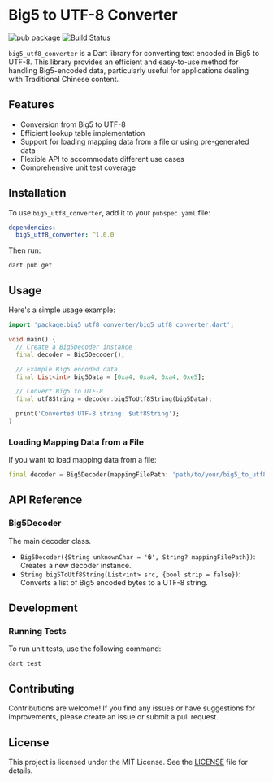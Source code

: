 # Big5 to UTF-8 Converter

[![pub package](https://img.shields.io/pub/v/big5_utf8_converter.svg)](https://pub.dev/packages/big5_utf8_converter)
[![Build Status](https://github.com/changyy/big5_utf8_converter_dart/workflows/Dart/badge.svg)](https://github.com/changyy/big5_utf8_converter_dart/actions)

`big5_utf8_converter` is a Dart library for converting text encoded in Big5 to UTF-8. This library provides an efficient and easy-to-use method for handling Big5-encoded data, particularly useful for applications dealing with Traditional Chinese content.

## Features

- Conversion from Big5 to UTF-8
- Efficient lookup table implementation
- Support for loading mapping data from a file or using pre-generated data
- Flexible API to accommodate different use cases
- Comprehensive unit test coverage

## Installation

To use `big5_utf8_converter`, add it to your `pubspec.yaml` file:

```yaml
dependencies:
  big5_utf8_converter: ^1.0.0
```

Then run:

```
dart pub get
```

## Usage

Here's a simple usage example:

```dart
import 'package:big5_utf8_converter/big5_utf8_converter.dart';

void main() {
  // Create a Big5Decoder instance
  final decoder = Big5Decoder();

  // Example Big5 encoded data
  final List<int> big5Data = [0xa4, 0xa4, 0xa4, 0xe5];

  // Convert Big5 to UTF-8
  final utf8String = decoder.big5ToUtf8String(big5Data);

  print('Converted UTF-8 string: $utf8String');
}
```

### Loading Mapping Data from a File

If you want to load mapping data from a file:

```dart
final decoder = Big5Decoder(mappingFilePath: 'path/to/your/big5_to_utf8_lookup.bin');
```

## API Reference

### Big5Decoder

The main decoder class.

- `Big5Decoder({String unknownChar = '�', String? mappingFilePath})`: Creates a new decoder instance.
- `String big5ToUtf8String(List<int> src, {bool strip = false})`: Converts a list of Big5 encoded bytes to a UTF-8 string.

## Development

### Running Tests

To run unit tests, use the following command:

```
dart test
```

## Contributing

Contributions are welcome! If you find any issues or have suggestions for improvements, please create an issue or submit a pull request.

## License

This project is licensed under the MIT License. See the [LICENSE](LICENSE) file for details.

